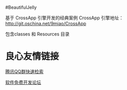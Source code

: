 #BeautifulJelly

基于 CrossApp 引擎开发的经典案例
CrossApp 引擎地址：http://git.oschina.net/9miao/CrossApp

包含classes 和 Resources 目录

 # 良心友情链接

[腾讯QQ群快速检索](http://u.720life.cn/s/8cf73f7c)

[软件免费开发论坛](http://u.720life.cn/s/bbb01dc0)